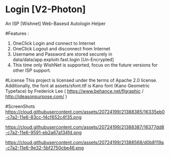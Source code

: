 # Login [V2-Photon]
An ISP [Wishnet] Web-Basesd Autologin Helper

#Features :
1. OneClick Login and connect to Internet
2. OneClick Logout and disconnect from Internet
3. Username and Password are stored securely in data/data/app.exploitr.fast.login [Un-Encrypted]
4. This time only WishNet is supported, focus on the future versions for other ISP support.

#License
This project is licensed under the terms of Apache 2.0 license. Additionally, the font at assets/sfont.ttf is Kano font (Kano Geometric Typeface) by Frederick Lee ( https://www.behance.net/flgraphic / http://ideasonpurpose.com/ )


#ScreenShots
https://cloud.githubusercontent.com/assets/20724199/21388385/16335eb0-c7a2-11e6-83cc-f4cf652c4f35.png

https://cloud.githubusercontent.com/assets/20724199/21388387/16377dd8-c7a2-11e6-9591-eb2a67a134fd.png

https://cloud.githubusercontent.com/assets/20724199/21388568/d0b8119a-c7a2-11e6-9e32-5bf2750cbe46.png



